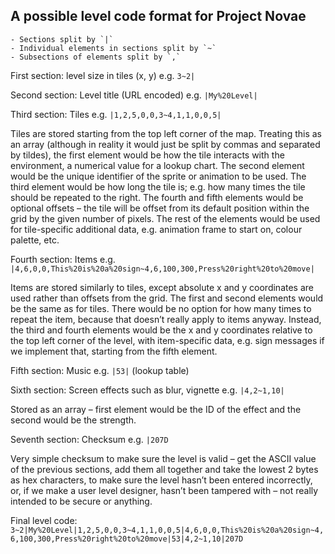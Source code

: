 ## A possible level code format for Project Novae							

	- Sections split by `|`
	- Individual elements in sections split by `~`
	- Subsections of elements split by `,`

First section: level size in tiles (x, y) e.g. `3~2|`

Second section: Level title (URL encoded) e.g. `|My%20Level|`

Third section: Tiles e.g. `|1,2,5,0,0,3~4,1,1,0,0,5|`

  Tiles are stored starting from the top left corner of the map.
  Treating this as an array (although in reality it would just
  be split by commas and separated by tildes), the first element
  would be how the tile interacts with the environment, a numerical
  value for a lookup chart. The second element would be the unique
  identifier of the sprite or animation to be used. The third
  element would be how long the tile is; e.g. how many times the
  tile should be repeated to the right. The fourth and fifth
  elements would be optional offsets – the tile will be offset
  from its default position within the grid by the given number
  of pixels. The rest of the elements would be used for tile-specific
  additional data, e.g. animation frame to start on, colour palette, etc.

Fourth section: Items e.g. `|4,6,0,0,This%20is%20a%20sign~4,6,100,300,Press%20right%20to%20move|` 

  Items are stored similarly to tiles, except absolute x and y coordinates
  are used rather than offsets from the grid. The first and second
  elements would be the same as for tiles. There would be no option
  for how many times to repeat the item, because that doesn’t really
  apply to items anyway. Instead, the third and fourth elements would
  be the x and y coordinates relative to the top left corner of the level,
  with item-specific data, e.g. sign messages if we implement that,
  starting from the fifth element. 

Fifth section: Music e.g. `|53|` (lookup table)

Sixth section: Screen effects such as blur, vignette e.g. `|4,2~1,10|`

  Stored as an array – first element would be the ID of the effect
  and the second would be the strength.

Seventh section: Checksum e.g. `|207D`

  Very simple checksum to make sure the level is valid – get the
  ASCII value of the previous sections, add them all together and
  take the lowest 2 bytes as hex characters, to make sure the level
  hasn’t been entered incorrectly, or, if we make a user level designer,
  hasn’t been tampered with – not really intended to be secure or anything.

Final level code: `3~2|My%20Level|1,2,5,0,0,3~4,1,1,0,0,5|4,6,0,0,This%20is%20a%20sign~4,6,100,300,Press%20right%20to%20move|53|4,2~1,10|207D`

